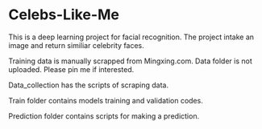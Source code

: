 # Celebs-Like-Me
This is a deep learning project for facial recognition. The project intake an image and return similiar celebrity faces.

Training data is manually scrapped from Mingxing.com. Data folder is not uploaded. Please pin me if interested.

Data_collection has the scripts of scraping data. 

Train folder contains models training and validation codes.

Prediction folder contains scripts for making a prediction. 
